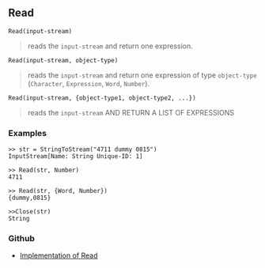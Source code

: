 ## Read

```
Read(input-stream)
```

> reads the `input-stream` and return one expression.

```
Read(input-stream, object-type)
```

> reads the `input-stream` and return one expression of type `object-type` (`Character`, `Expression`, `Word`, `Number`).

```
Read(input-stream, {object-type1, object-type2, ...})
```

> reads the `input-stream` AND RETURN A LIST OF EXPRESSIONS

### Examples

``` 
>> str = StringToStream("4711 dummy 0815")
InputStream[Name: String Unique-ID: 1]

>> Read(str, Number) 
4711

>> Read(str, {Word, Number})
{dummy,0815}

>>Close(str) 
String 
```

### Github

* [Implementation of Read](https://github.com/axkr/symja_android_library/blob/master/symja_android_library/matheclipse-core/src/main/java/org/matheclipse/core/builtin/FileFunctions.java#L976) 
